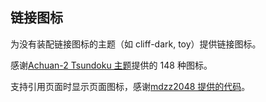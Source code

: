 ## 链接图标

为没有装配链接图标的主题（如 cliff-dark, toy）提供链接图标。

感谢[Achuan-2 Tsundoku 主题](https://github.com/Achuan-2/siyuan-themes-tsundoku)提供的 148 种图标。

支持引用页面时显示页面图标，感谢[mdzz2048 提供的代码](https://github.com/chenshinshi/link-icon/issues/1)。
